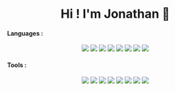 <h1 align="center">Hi ! I'm Jonathan 👋 </h1>

<!--
**johntsinger/johntsinger** is a ✨ _special_ ✨ repository because its `README.md` (this file) appears on your GitHub profile.

Here are some ideas to get you started:

- 🔭 I’m currently working on ...
- 🌱 I’m currently learning ...
- 👯 I’m looking to collaborate on ...
- 🤔 I’m looking for help with ...
- 💬 Ask me about ...
- 📫 How to reach me: ...
- 😄 Pronouns: ...
- ⚡ Fun fact: ...
-->

#### Languages :

<p align="center">
  <a href="https://www.python.org"><img src="https://skillicons.dev/icons?i=python" /></a>
  <a href="https://www.djangoproject.com"><img src="https://skillicons.dev/icons?i=django"/></a>
  <a href="https://www.djangoproject.com"><img src="https://skillicons.dev/icons?i=flask"/></a>
  <a href="https://developer.mozilla.org/fr/docs/Web/JavaScript"><img src="https://skillicons.dev/icons?i=js"/></a>
  <a href="https://jquery.com/"><img src="https://skillicons.dev/icons?i=jquery"/></a>
  <a href="https://html.spec.whatwg.org/multipage/"><img src="https://skillicons.dev/icons?i=html"/></a>
  <a href="https://www.w3.org/Style/CSS/"><img src="https://skillicons.dev/icons?i=css"/></a>
  <a href="https://getbootstrap.com/"><img src="https://skillicons.dev/icons?i=bootstrap"/></a>
</p>

#### Tools :

<p align="center">
  <a href="https://www.postman.com/"><img src="https://skillicons.dev/icons?i=postman" /></a>
  <a href="https://www.postgresql.org/"><img src="https://skillicons.dev/icons?i=postgres"/></a>
  <a href="https://www.sqlite.org/index.html"><img src="https://skillicons.dev/icons?i=sqlite"/></a>
  <a href="https://git-scm.com/"><img src="https://skillicons.dev/icons?i=git"/></a>
  <a href="https://github.com/"><img src="https://skillicons.dev/icons?i=github"/></a>
  <a href="https://github.com/"><img src="https://skillicons.dev/icons?i=githubactions"/></a>
  <a href="https://github.com/"><img src="https://skillicons.dev/icons?i=docker"/></a>
  <a href="https://github.com/"><img src="https://skillicons.dev/icons?i=sentry"/></a>
</p>
